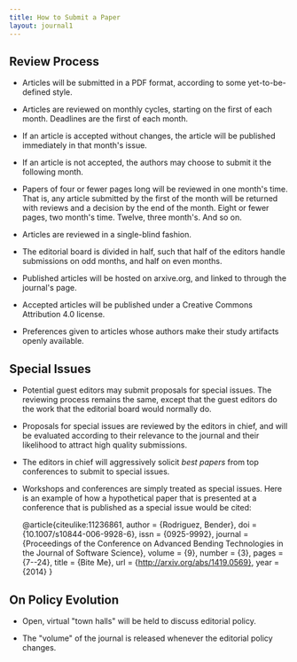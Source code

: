 ```yaml
---
title: How to Submit a Paper
layout: journal1
---
```


Review Process
---------------------

* Articles will be submitted in a PDF format, according to some yet-to-be-defined style.

* Articles are reviewed on monthly cycles, starting on the first of each month. Deadlines are the first of each month.

* If an article is accepted without changes, the article will be published immediately in that month's issue.

* If an article is not accepted, the authors may choose to submit it the following month.

* Papers of four or fewer pages long will be reviewed in one month's time. That is, any article submitted by the first of the month will be returned with reviews and a decision by the end of the month. Eight or fewer pages, two month's time. Twelve, three month's. And so on.

* Articles are reviewed in a single-blind fashion.

* The editorial board is divided in half, such that half of the editors handle submissions on odd months, and half on even months.

* Published articles will be hosted on arxive.org, and linked to through the journal's page.

* Accepted articles will be published under a Creative Commons Attribution 4.0 license.

* Preferences given to articles whose authors make their study artifacts openly available.

Special Issues
--------------------

* Potential guest editors may submit proposals for special issues. The reviewing process remains the same, except that the guest editors do the work that the editorial board would normally do.

* Proposals for special issues are reviewed by the editors in chief, and will be evaluated according to their relevance to the journal and their likelihood to attract high quality submissions.

* The editors in chief will aggressively solicit *best papers* from top conferences to submit to special issues.

* Workshops and conferences are simply treated as special issues. Here is an example of how a hypothetical paper that is presented at a conference that is published as a special issue would be cited:

    @article{citeulike:11236861,
        author = {Rodriguez, Bender},
        doi = {10.1007/s10844-006-9928-6},
        issn = {0925-9992},
        journal = {Proceedings of the Conference on Advanced Bending Technologies in the Journal of Software Science},
        volume = {9},
        number = {3},
        pages = {7--24},
        title = {Bite Me},
        url = {http://arxiv.org/abs/1419.0569},
        year = {2014}
    }

On Policy Evolution
--------------------------

* Open, virtual "town halls" will be held to discuss editorial policy.

* The "volume" of the journal is released whenever the editorial policy changes.
